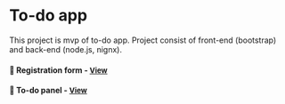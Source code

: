 
# To-do app 

This project is mvp of to-do app. Project consist of front-end (bootstrap) and back-end (node.js, nignx).

<h4>🔹 Registration form - <a href="https://simonakom.github.io/todo-list-app/front-end/index.html" style="font-size:small;">View</a><h4>
<h4>🔹 To-do panel - <a href="https://simonakom.github.io/todo-list-app/front-end/todos.html" style="font-size:small;">View</a><h4>




